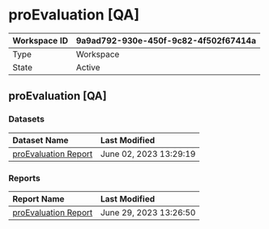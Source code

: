 



# proEvaluation [QA]

|Workspace ID|9a9ad792-930e-450f-9c82-4f502f67414a|
| :--- | :--- |
|Type|Workspace|
|State|Active|

## proEvaluation [QA]

### Datasets

|Dataset Name|Last Modified|
| :--- | :--- |
|[proEvaluation Report](../Datasets/proEvaluation-Report.md)|June 02, 2023 13:29:19|

### Reports

|Report Name|Last Modified|
| :--- | :--- |
|[proEvaluation Report](../Reports/proEvaluation-Report.md)|June 29, 2023 13:26:50|
